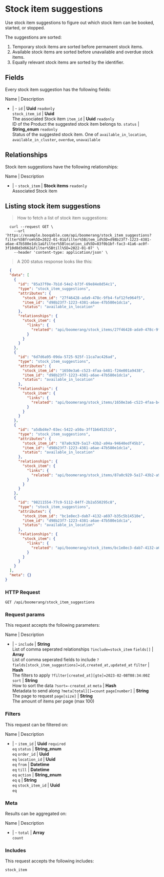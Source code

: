 # Stock item suggestions

Use stock item suggestions to figure out which stock item can be booked,
started, or stopped.

The suggestions are sorted:
  1. Temporary stock items are sorted before permanent stock items.
  2. Available stock items are sorted before unavailable and overdue stock items.
  3. Equally relevant stock items are sorted by the identifier.

## Fields
Every stock item suggestion has the following fields:

Name | Description
- | -
`id` | **Uuid** `readonly`<br>
`stock_item_id` | **Uuid** <br>The associated Stock item
`item_id` | **Uuid** `readonly`<br>ID of the Product the suggested stock item belongs to.
`status` | **String_enum** `readonly`<br>Status of the suggested stock item. One of `available_in_location`, `available_in_cluster`, `overdue`, `unavailable` 


## Relationships
Stock item suggestions have the following relationships:

Name | Description
- | -
`stock_item` | **Stock items** `readonly`<br>Associated Stock item


## Listing stock item suggestions



> How to fetch a list of stock item suggestions:

```shell
  curl --request GET \
    --url 'https://example.booqable.com/api/boomerang/stock_item_suggestions?filter%5Bfrom%5D=2022-01-01&filter%5Bitem_id%5D=d98b23f7-1223-4381-a6ae-47b580e1dc1a&filter%5Blocation_id%5D=83f0b1bf-fac3-41a6-ac0f-3f10d8d3d662&filter%5Btill%5D=2022-01-07' \
    --header 'content-type: application/json' \
```

> A 200 status response looks like this:

```json
  {
  "data": [
    {
      "id": "85a37f0e-7b1d-54e2-b73f-69e84e8d54c1",
      "type": "stock_item_suggestions",
      "attributes": {
        "stock_item_id": "27f46428-ada9-478c-9fb4-faf12fe964f5",
        "item_id": "d98b23f7-1223-4381-a6ae-47b580e1dc1a",
        "status": "available_in_location"
      },
      "relationships": {
        "stock_item": {
          "links": {
            "related": "api/boomerang/stock_items/27f46428-ada9-478c-9fb4-faf12fe964f5"
          }
        }
      }
    },
    {
      "id": "6d7d6a95-09da-5725-925f-11ca7ac426ad",
      "type": "stock_item_suggestions",
      "attributes": {
        "stock_item_id": "1650e3a6-c523-4faa-b481-f24e001a9438",
        "item_id": "d98b23f7-1223-4381-a6ae-47b580e1dc1a",
        "status": "available_in_location"
      },
      "relationships": {
        "stock_item": {
          "links": {
            "related": "api/boomerang/stock_items/1650e3a6-c523-4faa-b481-f24e001a9438"
          }
        }
      }
    },
    {
      "id": "a5dbd4e7-03ec-5422-a50a-3ff1b6452515",
      "type": "stock_item_suggestions",
      "attributes": {
        "stock_item_id": "87a0c929-5a17-43b2-a94a-94640edf45b3",
        "item_id": "d98b23f7-1223-4381-a6ae-47b580e1dc1a",
        "status": "available_in_location"
      },
      "relationships": {
        "stock_item": {
          "links": {
            "related": "api/boomerang/stock_items/87a0c929-5a17-43b2-a94a-94640edf45b3"
          }
        }
      }
    },
    {
      "id": "98211554-77c9-5112-84ff-2b2a550295c8",
      "type": "stock_item_suggestions",
      "attributes": {
        "stock_item_id": "bc1e8ec3-dab7-4132-a697-b35c5b14510e",
        "item_id": "d98b23f7-1223-4381-a6ae-47b580e1dc1a",
        "status": "available_in_location"
      },
      "relationships": {
        "stock_item": {
          "links": {
            "related": "api/boomerang/stock_items/bc1e8ec3-dab7-4132-a697-b35c5b14510e"
          }
        }
      }
    }
  ],
  "meta": {}
}
```

### HTTP Request

`GET /api/boomerang/stock_item_suggestions`

### Request params

This request accepts the following parameters:

Name | Description
- | -
`include` | **String** <br>List of comma seperated relationships `?include=stock_item`
`fields[]` | **Array** <br>List of comma seperated fields to include `?fields[stock_item_suggestions]=id,created_at,updated_at`
`filter` | **Hash** <br>The filters to apply `?filter[created_at][gte]=2023-02-08T08:34:00Z`
`sort` | **String** <br>How to sort the data `?sort=-created_at`
`meta` | **Hash** <br>Metadata to send along `?meta[total][]=count`
`page[number]` | **String** <br>The page to request
`page[size]` | **String** <br>The amount of items per page (max 100)


### Filters

This request can be filtered on:

Name | Description
- | -
`item_id` | **Uuid** `required`<br>`eq`
`status` | **String_enum** <br>`eq`
`order_id` | **Uuid** <br>`eq`
`location_id` | **Uuid** <br>`eq`
`from` | **Datetime** <br>`eq`
`till` | **Datetime** <br>`eq`
`action` | **String_enum** <br>`eq`
`q` | **String** <br>`eq`
`stock_item_id` | **Uuid** <br>`eq`


### Meta

Results can be aggregated on:

Name | Description
- | -
`total` | **Array** <br>`count`


### Includes

This request accepts the following includes:

`stock_item`





